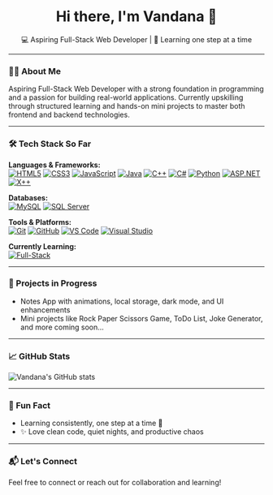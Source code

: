 <h1 align="center">Hi there, I'm Vandana 👋</h1>
<p align="center">💻 Aspiring Full-Stack Web Developer | 🌱 Learning one step at a time</p>

---

### 👩‍💻 About Me
Aspiring Full-Stack Web Developer with a strong foundation in programming and a passion for building real-world applications. Currently upskilling through structured learning and hands-on mini projects to master both frontend and backend technologies.

---

### 🛠️ Tech Stack So Far

**Languages & Frameworks:**  
[![HTML5](https://img.shields.io/badge/HTML5-E34F26?style=flat&logo=html5&logoColor=white)](https://developer.mozilla.org/en-US/docs/Web/HTML)
[![CSS3](https://img.shields.io/badge/CSS3-1572B6?style=flat&logo=css3&logoColor=white)](https://developer.mozilla.org/en-US/docs/Web/CSS)
[![JavaScript](https://img.shields.io/badge/JavaScript-F7DF1E?style=flat&logo=javascript&logoColor=black)](https://developer.mozilla.org/en-US/docs/Web/JavaScript)
[![Java](https://img.shields.io/badge/Java-007396?style=flat&logo=java&logoColor=white)](https://www.oracle.com/java/)
[![C++](https://img.shields.io/badge/C++-00599C?style=flat&logo=c%2B%2B&logoColor=white)](https://isocpp.org/)
[![C#](https://img.shields.io/badge/C%23-239120?style=flat&logo=c-sharp&logoColor=white)](https://learn.microsoft.com/en-us/dotnet/csharp/)
[![Python](https://img.shields.io/badge/Python-3776AB?style=flat&logo=python&logoColor=white)](https://www.python.org/)
[![ASP.NET](https://img.shields.io/badge/ASP.NET-512BD4?style=flat&logo=dotnet&logoColor=white)](https://learn.microsoft.com/en-us/aspnet/mvc/overview/getting-started/introduction/getting-started)
[![X++](https://img.shields.io/badge/X++-0078D4?style=flat&logo=microsoft&logoColor=white)](https://learn.microsoft.com/en-us/dynamics365/fin-ops-core/dev-itpro/dev-ref/xpp-language-reference)

**Databases:**  
[![MySQL](https://img.shields.io/badge/MySQL-4479A1?style=flat&logo=mysql&logoColor=white)](https://www.mysql.com/)
[![SQL Server](https://img.shields.io/badge/SQL%20Server-CC2927?style=flat&logo=microsoftsqlserver&logoColor=white)](https://learn.microsoft.com/en-us/sql/ssms/sql-server-management-studio-ssms)

**Tools & Platforms:**  
[![Git](https://img.shields.io/badge/Git-F05032?style=flat&logo=git&logoColor=white)](https://git-scm.com/)
[![GitHub](https://img.shields.io/badge/GitHub-181717?style=flat&logo=github&logoColor=white)](https://github.com/)
[![VS Code](https://img.shields.io/badge/VS%20Code-007ACC?style=flat&logo=visualstudiocode&logoColor=white)](https://code.visualstudio.com/)
[![Visual Studio](https://img.shields.io/badge/Visual%20Studio-5C2D91?style=flat&logo=visualstudio&logoColor=white)](https://visualstudio.microsoft.com/)

**Currently Learning:**  
[![Full-Stack](https://img.shields.io/badge/Full--Stack%20Development-000000?style=flat&logo=github&logoColor=white)](https://roadmap.sh/full-stack)

---

### 🚧 Projects in Progress
- Notes App with animations, local storage, dark mode, and UI enhancements
- Mini projects like Rock Paper Scissors Game, ToDo List, Joke Generator, and more coming soon...

---

### 📈 GitHub Stats
![Vandana's GitHub stats](https://github-readme-stats.vercel.app/api?username=Vandana-Ss&show_icons=true&theme=tokyonight)

---

### 🌱 Fun Fact
- Learning consistently, one step at a time 🌟
- ✨ Love clean code, quiet nights, and productive chaos

---

### 📬 Let's Connect
Feel free to connect or reach out for collaboration and learning!
